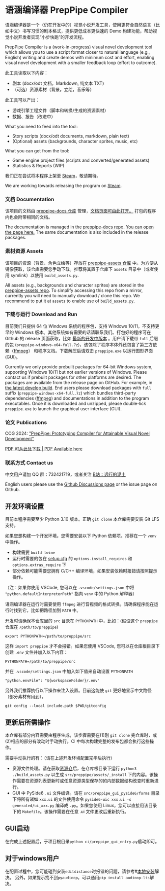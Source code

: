 # 语涵编译器 PrepPipe Compiler

语涵编译器是一个（仍在开发中的）视觉小说开发工具，使用更符合自然语言（比如中文）书写习惯的剧本格式，提供更低成本更快速的 Demo 构建功能，帮助视觉小说开发者实现“小步快跑”的开发流程。

PrepPipe Compiler is a (work-in-progress) visual novel development tool which allows you to use a script format closer to natural language (e.g., English) writing and create demos with minimum cost and effort, enabling visual novel development with a smaller feedback loop (effort to outcome).

此工具读取以下内容：
* 剧本 (docx/odt 文档，Markdown, 纯文本 TXT)
* （可选）资源素材（背景，立绘，音乐等）

此工具可以产出：
* 游戏引擎工程文件（脚本和转换/生成的资源素材）
* 数据、报告（改进中）

What you need to feed into the tool:
* Story scripts (docx/odt documents, markdown, plain text)
* (Optional) assets (backgrounds, character sprites, music, etc)

What you can get from the tool:
* Game engine project files (scripts and converted/generated assets)
* Statistics & Reports (WIP)

我们正在尝试将本程序上架至 [Steam](https://store.steampowered.com/app/2961200/)，敬请期待。

We are working towards releasing the program on [Steam](https://store.steampowered.com/app/2961200/).

### 文档 Documentation

该项目的文档由 [preppipe-docs 仓库](https://github.com/PrepPipe/preppipe-docs) 管理，[文档页面可由此打开。](https://preppipe.github.io/preppipe-docs/) 打包的程序内也会附带相同的文档。

The documentation is managed in the [preppipe-docs repo](https://github.com/PrepPipe/preppipe-docs). [You can open the page here.](https://preppipe.github.io/preppipe-docs/) The same documentation is also included in the release packages.

### 素材资源 Assets

该项目的资源（背景、角色立绘等）存放在 [preppipe-assets 仓库](https://github.com/PrepPipe/preppipe-assets) 中。为方便从镜像获取，该仓库需要您手动下载。推荐将其置于仓库下 `assets` 目录中（或者使用 symlink）以使用 `build_assets.py`.

All assets (e.g., backgrounds and character sprites) are stored in the [preppipe-assets repo](https://github.com/PrepPipe/preppipe-assets). To simplify accessing this repo from a mirror, currently you will need to manually download / clone this repo. We recommend to put it at `assets` to enable use of `build_assets.py`.

### 下载与运行 Download and Run

目前我们只提供 64 位 Windows 系统的程序包，支持 Windows 10/11，不支持更早的 Windows 版本。其他系统如有需要的话请联系我们。打包好的程序可在 Github 的 release 页面获取，比如 [最新的开发中版本](https://github.com/PrepPipe/preppipe-python/releases/tag/latest-develop) 。用户请下载带 `full` 后缀的包 (`preppipe-windows-x64-full.7z`)，该包除了程序本体外还包含了第三方依赖（[ffmpeg](https://ffmpeg.org/)） 和程序文档。下载解压后请双击 `preppipe.exe` 以运行图形界面 (GUI)。

Currently we only provide prebuilt packages for 64-bit Windows system, supporting Windows 10/11 but not earlier versions of Windows. Please contact us if prebuilt packages for other platforms are desired. The packages are available from the release page on GitHub. For example, in [the latest develop build](https://github.com/PrepPipe/preppipe-python/releases/tag/latest-develop). End users please download packages with `full` suffix (`preppipe-windows-x64-full.7z`) which bundles third-party dependencies ([ffmpeg](https://ffmpeg.org/)) and documentations in addition to the program executables. Once it is downloaded and unzipped, please double-lick `preppipe.exe` to launch the graphical user interface (GUI).

### 论文 Publications

COG 2024: ["PrepPipe: Prototyping Compiler for Attainable Visual Novel Development"](http://doi.org/10.1109/CoG60054.2024.10645615)

[PDF 可从此处下载 | PDF Available here](https://www.researchgate.net/publication/383516971_PrepPipe_Prototyping_Compiler_for_Attainable_Visual_Novel_Development)

### 联系方式 Contact us

中文用户请加 QQ 群：732421719，或者关注 [B站：远行的泥土](https://space.bilibili.com/2132259509)

English users please use the [Github Discussions page](https://github.com/PrepPipe/preppipe-python/discussions) or the issue page on Github.

## 开发环境设置

目前本程序需要至少 Python 3.10 版本。正确 `git clone` 本仓库需要安装 Git LFS 支持。

如果您想构建一个开发环境，您需要安装以下 Python 依赖项。推荐在一个 `venv` 中操作。
  * 构建需要 `build twine`
  * 运行时需要的包在 [setup.cfg](setup.cfg) 的 `options.install_requires` 和 `options.extras_require` 下
  * 部分依赖可能需要您拥有 C/C++ 编译环境，如果安装依赖时报错请按照提示操作。

（注：如果你使用 VSCode, 您可以在 `.vscode/settings.json` 中将 `"python.defaultInterpreterPath"` 指向 `venv` 中的 Python 解释器）

语涵编译器在运行时需要使用 `ffmpeg` 进行音视频的格式转换。请确保程序能在运行时找到它，比如把路径加到 `PATH` 中。

开发时请确保本仓库里的 `src` 目录在 `PYTHONPATH` 中，比如：(假设这个 `preppipe` 仓库在 `/path/to/preppipe`)
```
export PYTHONPATH=/path/to/preppipe/src
```

这样 `import preppipe` 才不会报错。如果您使用 VSCode, 您可以在仓库根目录下创建 `.env` 文件并加入以下内容：
```
PYTHONPATH=/path/to/preppipe/src
```

并在 `.vscode/settings.json` 中加入如下值来自动设置 `PYTHONPATH`
```
"python.envFile": "${workspaceFolder}/.env"
```

另外我们推荐执行以下操作来注入设置。目前这能使 `git` 更好地显示中文路径（部分素材有用到）。
```
git config --local include.path $PWD/gitconfig
```

## 更新后所需操作

本仓库有部分内容需要由程序生成，该步骤需要在(1)刚 `git clone` 完仓库时，或(2)相应的部分有改动时手动执行。CI 中每次构建完整的发布包都会执行这些操作。

需要手动执行的有：（请在上述开发环境配置完毕后执行）
* 资源文件处理。请在获取[资源仓](#素材资源-assets)后，在仓库根目录下运行 `python3 ./build_assets.py` 以生成 `src/preppipe/assets/_install` 下的内容。该操作需要在资源列表更新时或任意资源类型保存的的内部数据结构改变时重新进行。
* GUI 中 PySide6 `.ui` 文件编译。请在 `src/preppipe_gui_pyside6/forms` 目录下将所有诸如 `xxx.ui` 的文件使用命令 `pyside6-uic xxx.ui -o generated/ui_xxx.py` 编译成 `.py`。如果您使用 Linux，您可以直接用该目录下的 `Makefile`。该操作需要在任意 .ui 文件更改后重新执行。

## GUI启动

在完成上述配置后，于项目根目录`python ci/preppipe_gui_entry.py`启动即可。

## 对于windows用户

在配置过程中，您可能碰到安装`editdistance`时报错的问题，请参考#[本地安装](https://www.jianshu.com/p/f1ca375f5fd1)解决。
另外，如果提示找不到`pyaudioop`，可以通用`pip install audioop-lts`解决。